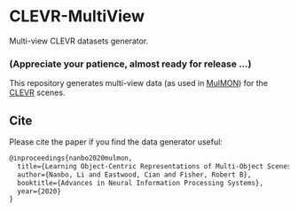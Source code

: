 # CLEVR-MultiView

Multi-view CLEVR datasets generator.  
### (Appreciate your patience, almost ready for release ...)
  
This repository generates multi-view data (as used in [MulMON](https://github.com/NanboLi/MulMON)) for the [CLEVR](https://github.com/facebookresearch/clevr-dataset-gen) scenes. 

  
  
  
  
  
## Cite
Please cite the paper if you find the data generator useful:
```latex
@inproceedings{nanbo2020mulmon,
  title={Learning Object-Centric Representations of Multi-Object Scenes from Multiple Views},
  author={Nanbo, Li and Eastwood, Cian and Fisher, Robert B},
  booktitle={Advances in Neural Information Processing Systems},
  year={2020}
}
```
